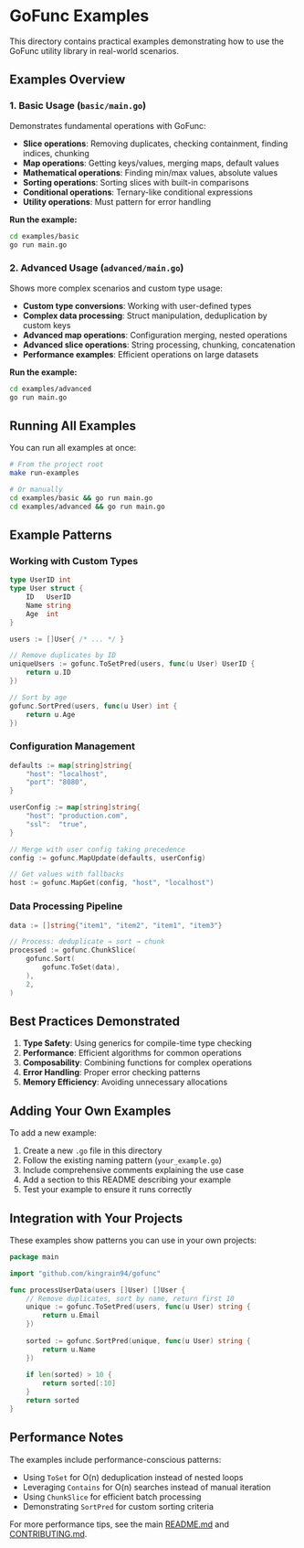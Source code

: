 # GoFunc Examples

This directory contains practical examples demonstrating how to use the GoFunc utility library in real-world scenarios.

## Examples Overview

### 1. Basic Usage (`basic/main.go`)

Demonstrates fundamental operations with GoFunc:

- **Slice operations**: Removing duplicates, checking containment, finding indices, chunking
- **Map operations**: Getting keys/values, merging maps, default values
- **Mathematical operations**: Finding min/max values, absolute values
- **Sorting operations**: Sorting slices with built-in comparisons
- **Conditional operations**: Ternary-like conditional expressions
- **Utility operations**: Must pattern for error handling

**Run the example:**
```bash
cd examples/basic
go run main.go
```

### 2. Advanced Usage (`advanced/main.go`)

Shows more complex scenarios and custom type usage:

- **Custom type conversions**: Working with user-defined types
- **Complex data processing**: Struct manipulation, deduplication by custom keys
- **Advanced map operations**: Configuration merging, nested operations
- **Advanced slice operations**: String processing, chunking, concatenation
- **Performance examples**: Efficient operations on large datasets

**Run the example:**
```bash
cd examples/advanced
go run main.go
```

## Running All Examples

You can run all examples at once:

```bash
# From the project root
make run-examples

# Or manually
cd examples/basic && go run main.go
cd examples/advanced && go run main.go
```

## Example Patterns

### Working with Custom Types

```go
type UserID int
type User struct {
    ID   UserID
    Name string
    Age  int
}

users := []User{ /* ... */ }

// Remove duplicates by ID
uniqueUsers := gofunc.ToSetPred(users, func(u User) UserID {
    return u.ID
})

// Sort by age
gofunc.SortPred(users, func(u User) int {
    return u.Age
})
```

### Configuration Management

```go
defaults := map[string]string{
    "host": "localhost",
    "port": "8080",
}

userConfig := map[string]string{
    "host": "production.com",
    "ssl":  "true",
}

// Merge with user config taking precedence
config := gofunc.MapUpdate(defaults, userConfig)

// Get values with fallbacks
host := gofunc.MapGet(config, "host", "localhost")
```

### Data Processing Pipeline

```go
data := []string{"item1", "item2", "item1", "item3"}

// Process: deduplicate → sort → chunk
processed := gofunc.ChunkSlice(
    gofunc.Sort(
        gofunc.ToSet(data),
    ),
    2,
)
```

## Best Practices Demonstrated

1. **Type Safety**: Using generics for compile-time type checking
2. **Performance**: Efficient algorithms for common operations
3. **Composability**: Combining functions for complex operations
4. **Error Handling**: Proper error checking patterns
5. **Memory Efficiency**: Avoiding unnecessary allocations

## Adding Your Own Examples

To add a new example:

1. Create a new `.go` file in this directory
2. Follow the existing naming pattern (`your_example.go`)
3. Include comprehensive comments explaining the use case
4. Add a section to this README describing your example
5. Test your example to ensure it runs correctly

## Integration with Your Projects

These examples show patterns you can use in your own projects:

```go
package main

import "github.com/kingrain94/gofunc"

func processUserData(users []User) []User {
    // Remove duplicates, sort by name, return first 10
    unique := gofunc.ToSetPred(users, func(u User) string {
        return u.Email
    })
    
    sorted := gofunc.SortPred(unique, func(u User) string {
        return u.Name
    })
    
    if len(sorted) > 10 {
        return sorted[:10]
    }
    return sorted
}
```

## Performance Notes

The examples include performance-conscious patterns:

- Using `ToSet` for O(n) deduplication instead of nested loops
- Leveraging `Contains` for O(n) searches instead of manual iteration
- Using `ChunkSlice` for efficient batch processing
- Demonstrating `SortPred` for custom sorting criteria

For more performance tips, see the main [README.md](../README.md) and [CONTRIBUTING.md](../CONTRIBUTING.md).
